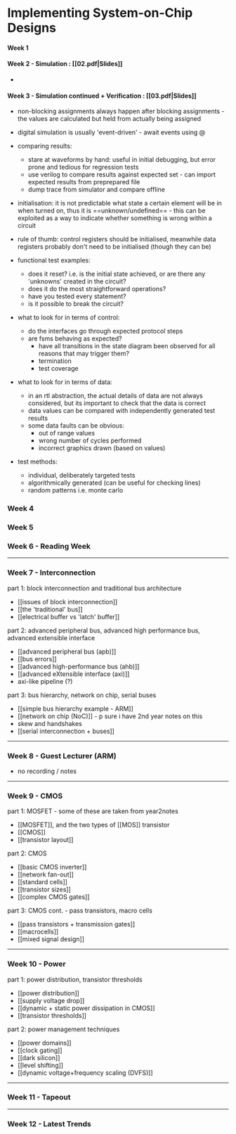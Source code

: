 # Implementing System-on-Chip Designs

#### Week 1

#### Week 2 - Simulation : [[02.pdf|Slides]]
-

#### Week 3 - Simulation continued + Verification : [[03.pdf|Slides]] 
- non-blocking assignments always happen after blocking assignments - the values are calculated but held from actually being assigned
- digital simulation is usually 'event-driven' - await events using @

- comparing results:
	- stare at waveforms by hand: useful in initial debugging, but error prone and tedious for regression tests
	- use verilog to compare results against expected set - can import expected results from preprepared file
	- dump trace from simulator and compare offline
- initialisation: it is not predictable what state a certain element will be in when turned on, thus it is ==unknown/undefined== - this can be exploited as a way to indicate whether something is wrong within a circuit
- rule of thumb: control registers should be initialised, meanwhile data registers probably don't need to be initialised (though they can be)

 - functional test examples:
	 - does it reset? i.e. is the initial state achieved, or are there any 'unknowns' created in the circuit?
	 - does it do the most straightforward operations?
	 - have you tested every statement?
	 - is it possible to break the circuit?
 - what to look for in terms of control:
	 - do the interfaces go through expected protocol steps
	 - are fsms behaving as expected?
		 - have all transitions in the state diagram been observed for all reasons that may trigger them?
		 - termination
		 - test coverage
 - what to look for in terms of data:
	 - in an rtl abstraction, the actual details of data are not always considered, but its important to check that the data is correct
	 - data values can be compared with independently generated test results
	 - some data faults can be obvious:
		 - out of range values
		 - wrong number of cycles performed
		 - incorrect graphics drawn (based on values)
- test methods:
	- individual, deliberately targeted tests
	- algorithmically generated (can be useful for checking lines)
	- random patterns i.e. monte carlo

### Week 4 

### Week 5 

### Week 6 - Reading Week
***
### Week 7 - Interconnection
part 1: block interconnection and traditional bus architecture
- [[issues of block interconnection]]
- [[the 'traditional' bus]]
- [[electrical buffer vs 'latch' buffer]]

part 2: advanced peripheral bus, advanced high performance bus, advanced extensible interface
- [[advanced peripheral bus (apb)]]
- [[bus errors]]
- [[advanced high-performance bus (ahb)]]
- [[advanced eXtensible interface (axi)]]
- axi-like pipeline (?)

part 3: bus hierarchy, network on chip, serial buses
- [[simple bus hierarchy example - ARM]]
- [[network on chip (NoC)]] - p sure i have 2nd year notes on this
- skew and handshakes
- [[serial interconnection + buses]]
***
### Week 8 - Guest Lecturer (ARM)
- no recording / notes
***
### Week 9 - CMOS
part 1: MOSFET - some of these are taken from year2notes
- [[MOSFET]], and the two types of [[MOS]] transistor
- [[CMOS]]
- [[transistor layout]]

part 2: CMOS
- [[basic CMOS inverter]]
- [[network fan-out]]
- [[standard cells]]
- [[transistor sizes]]
- [[complex CMOS gates]]

part 3: CMOS cont. - pass transistors, macro cells
- [[pass transistors + transmission gates]]
- [[macrocells]]
- [[mixed signal design]]
***
### Week 10 - Power
part 1: power distribution, transistor thresholds
- [[power distribution]]
- [[supply voltage drop]]
- [[dynamic + static power dissipation in CMOS]]
- [[transistor thresholds]]

part 2: power management techniques
- [[power domains]]
- [[clock gating]]
- [[dark silicon]]
- [[level shifting]]
- [[dynamic voltage+frequency scaling (DVFS)]]

***
### Week 11 - Tapeout

***
### Week 12 - Latest Trends
